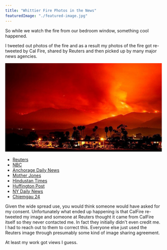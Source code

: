 ```yaml
---
title: "Whittier Fire Photos in the News"
featuredImage: "./featured-image.jpg"
---
```

So while we watch the fire from our bedroom window, something cool happened.

I tweeted out photos of the fire and as a result my photos of the fire got re-tweeted by Cal Fire, shared by Reuters and then picked up by many major news agencies.


![Whittier Fire](./featured-image.jpg)

* [Reuters](https://www.reuters.com/news/picture/wildfires-in-california-canyons-idUSRTX3ATX4)
* [NBC](https://www.nbcnews.com/slideshow/quick-spreading-california-wildfires-threaten-hundreds-homes-n781146)
* [Anchorage Daily News](https://www.adn.com/nation-world/2017/07/10/wildfires-spread-in-western-states-and-british-columbia/)
* [Mother Jones](https://www.motherjones.com/environment/2017/07/wildfires-are-about-to-go-from-bad-to-worse-in-california/)
* [Hindustan Times](https://www.hindustantimes.com/photos/world-news/photos-california-fires-leave-a-swath-of-destruction/photo-89xOmJEiNWYAs2OVsjAUSI.html)
* [Huffington Post](https://www.huffingtonpost.com/entry/california-wildifres-july-2017_us_5962497ae4b0615b9e9227a4)
* [NY Daily News](http://www.nydailynews.com/newswires/news/national/wildfire-california-canyons-spreads-overnight-article-1.3313878)
* [Chiemgau 24](https://www.chiemgau24.de/welt/news/waldbraende-verwuesten-teile-kaliforniens-zr-8475081.html)

Given the wide spread use, you would think someone would have asked for my consent.
Unfortunately what ended up happening is that CalFire re-tweeted my image and someone at Reuters thought
it came from CalFire itself so they never contacted me. In fact they initially didn't even credit me.
I had to reach out to them to correct this. Everyone else just used the Reuters image through presumably some kind
of image sharing agreement.

At least my work got views I guess.
